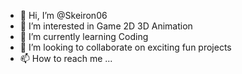 - 👋 Hi, I’m @Skeiron06
- 👀 I’m interested in Game 2D 3D Animation
- 🌱 I’m currently learning Coding
- 💞️ I’m looking to collaborate on exciting fun projects
- 📫 How to reach me ...

<!---
Skeiron06/Skeiron06 is a ✨ special ✨ repository because its `README.md` (this file) appears on your GitHub profile.
You can click the Preview link to take a look at your changes.
--->
